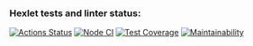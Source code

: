 ### Hexlet tests and linter status:

[![Actions Status](https://github.com/dosTequilas/frontend-project-lvl2/workflows/hexlet-check/badge.svg)](https://github.com/dosTequilas/frontend-project-lvl2/actions)
[![Node CI](https://github.com/dosTequilas/frontend-project-lvl2/workflows/Node%20CI/badge.svg)](https://github.com/dosTequilas/frontend-project-lvl2/actions)
[![Test Coverage](https://api.codeclimate.com/v1/badges/cb2df4b06f0c7515ff59/test_coverage)](https://codeclimate.com/github/dosTequilas/frontend-project-lvl2/test_coverage)
[![Maintainability](https://api.codeclimate.com/v1/badges/cb2df4b06f0c7515ff59/maintainability)](https://codeclimate.com/github/dosTequilas/frontend-project-lvl2/maintainability)
